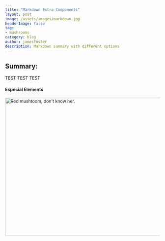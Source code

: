 ```yaml
---
title: "Markdown Extra Components"
layout: post
image: /assets/images/markdown.jpg
headerImage: false
tag:
- mushrooms
category: blog
author: jamesfoster
description: Markdown summary with different options
---
```


## Summary:

TEST TEST TEST

#### Especial Elements
<p><img src="https://lh3.googleusercontent.com/pPhiHOqrWiqXIi4_SEufTM32qux_0kxFb1UgDzBJLpzFXpDqL6ksqx3Pyem92ihjhcUOAi5q8z4PEogB-QHuqu-h0et8RQwvk-zYS6CclFNufM-nICzCIkWfJGpeE7os8QQvgyWZLq0bdmVq7OqbTU_-OJ7bl3mZtInMc3s1YDsXLhUzTHMcmM9fAp-vwCMhB1NguImyqhH_9cM-3T1NGPkna_JUwCJWtLW-yUAde4VALMxQT7QBB8LPUGUAuPdhT4ufCyJAPFW39urlCCQtO-XFgGZJdWGuAjd2B2SYwcXcPVqCRX8TLnQ8q7lNa7S7_BLQuiXQwCepcvKc_BOC4PQPMAFdfAGjk1XI7hHp_YAmeRLh731lBRyGJWn4tIjNawVdwSIEK-v8irzjebsUlSjD38ZVOjMgLpdHo0xGJyB0dpwwT79BvjnUexiTa0_eb36nTjBLAKLoroKMTvNQj47RrLLkKCCNsQ1PW_ajGnhYt3byAha49FZxMQ8VW3oMGMnDlKjC-0rprdZmfL19QyhFzKbPz-VJ6doos4hCjFhKjeVQlYJEMl6XjZETz_zMoAMu6EPswfYSWjqIvMaqd8ICRptQKB3HWC8b4UB8Ny9WaZj1zoiqDON6gouuL3xtfWVpp9iuXlnRmEeXvGbrN6j1vlWWtcmSYJy8ZNyNN2IjcO82T5DFVTuis5ALnw=w598-h449-no?authuser=0" alt="Red mushtoom, don't know her. " width="598" height="448" /></p>
